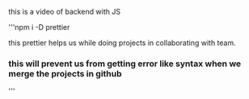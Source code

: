 this is a video of backend with JS

'''npm i -D prettier

this prettier helps us while doing projects in collaborating with team.
<h3> this will prevent us from getting error like syntax when we merge the projects in github </h3>
'''